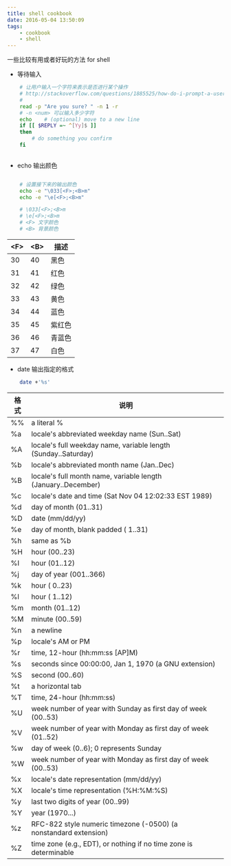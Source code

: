 ```yaml
---
title: shell cookbook
date: 2016-05-04 13:50:09
tags:
    - cookbook
    - shell
---
```


一些比较有用或者好玩的方法 for shell
<!-- more -->

* 等待输入

```sh
    # 让用户输入一个字符来表示是否进行某个操作
    # http://stackoverflow.com/questions/1885525/how-do-i-prompt-a-user-for-confirmation-in-bash-script
    #
    read -p "Are you sure? " -n 1 -r
    # -n <num> 可以输入多少字符
    echo    # (optional) move to a new line
    if [[ $REPLY =~ ^[Yy]$ ]]
    then
        # do something you confirm
    fi
    
```
    
* echo 输出颜色
```sh

    # 设置接下来的输出颜色
    echo -e "\033[<F>;<B>m"
    echo -e "\e[<F>;<B>m"

    # \033[<F>;<B>m
    # \e[<F>;<B>m
    # <F> 文字颜色
    # <B> 背景颜色
```

&lt;F&gt; | &lt;B&gt; | 描述
--        | --        | --
30        | 40        | 黑色
31        | 41        | 红色
32        | 42        | 绿色
33        | 43        | 黄色
34        | 44        | 蓝色
35        | 45        | 紫红色
36        | 46        | 青蓝色
37        | 47        | 白色
    
* date 输出指定的格式

```sh
    date +'%s'
```

格式 | 说明
--   | --
%%   | a literal %
%a   | locale's abbreviated weekday name (Sun..Sat)
%A   | locale's full weekday name, variable length (Sunday..Saturday)
%b   | locale's abbreviated month name (Jan..Dec)
%B   | locale's full month name, variable length (January..December)
%c   | locale's date and time (Sat Nov 04 12:02:33 EST 1989)
%d   | day of month (01..31)
%D   | date (mm/dd/yy)
%e   | day of month, blank padded ( 1..31)
%h   | same as %b
%H   | hour (00..23)
%I   | hour (01..12)
%j   | day of year (001..366)
%k   | hour ( 0..23)
%l   | hour ( 1..12)
%m   | month (01..12)
%M   | minute (00..59)
%n   | a newline
%p   | locale's AM or PM
%r   | time, 12-hour (hh:mm:ss [AP]M)
%s   | seconds since 00:00:00, Jan 1, 1970 (a GNU extension)
%S   | second (00..60)
%t   | a horizontal tab
%T   | time, 24-hour (hh:mm:ss)
%U   | week number of year with Sunday as first day of week (00..53)
%V   | week number of year with Monday as first day of week (01..52)
%w   | day of week (0..6);  0 represents Sunday
%W   | week number of year with Monday as first day of week (00..53)
%x   | locale's date representation (mm/dd/yy)
%X   | locale's time representation (%H:%M:%S)
%y   | last two digits of year (00..99)
%Y   | year (1970...)
%z   | RFC-822 style numeric timezone (-0500) (a nonstandard extension)
%Z   | time zone (e.g., EDT), or nothing if no time zone is determinable

